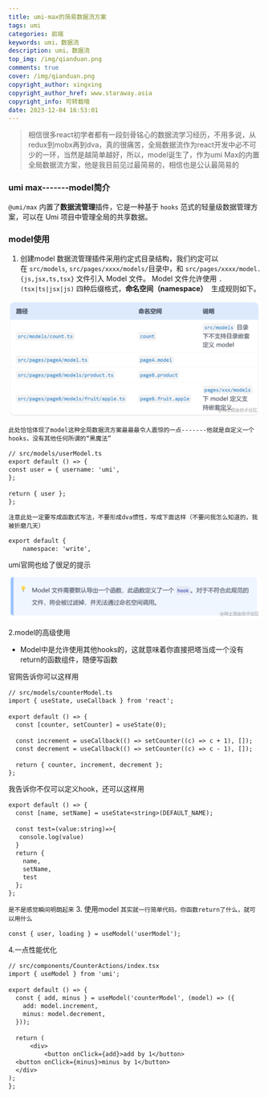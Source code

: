 ```yaml
---
title: umi-max的简易数据流方案
tags: umi
categories: 前端
keywords: umi，数据流
description: umi，数据流
top_img: /img/qianduan.png
comments: true
cover: /img/qianduan.png
copyright_author: xingxing
copyright_author_href: www.staraway.asia
copyright_info: 可转载哦
date: 2023-12-04 16:53:01
---
```


> 相信很多react初学者都有一段刻骨铭心的数据流学习经历，不用多说，从redux到mobx再到dva，真的很痛苦，全局数据流作为react开发中必不可少的一环，当然是越简单越好，所以，model诞生了，作为umi Max的内置全局数据流方案，他是我目前见过最简易的，相信也是公认最简易的

### umi max-------model简介

`@umi/max` 内置了**数据流管理**插件，它是一种基于 `hooks` 范式的轻量级数据管理方案，可以在 Umi 项目中管理全局的共享数据。

### model使用
1. 创建model
   数据流管理插件采用约定式目录结构，我们约定可以在 `src/models`, `src/pages/xxxx/models/`目录中，和 `src/pages/xxxx/model.{js,jsx,ts,tsx}` 文件引入 Model 文件。 Model 文件允许使用 `.(tsx|ts|jsx|js)` 四种后缀格式，**命名空间（namespace）**  生成规则如下。


![2](../images/umi-max的简易数据流方案-1701680109557.png)

`此处恰恰体现了model这种全局数据流方案最最最令人震惊的一点-------他就是自定义一个hooks，没有其他任何所谓的“黑魔法”`
```
// src/models/userModel.ts
export default () => {
const user = { username: 'umi', 
};

return { user };
};
```

`注意此处一定要写成函数式写法，不要形成dva惯性，写成下面这样（不要问我怎么知道的，我被折磨几天）`
```
export default {
    namespace: 'write',
```
umi官网也给了很足的提示

![1](../images/umi-max的简易数据流方案-1701680121582.png)

2.model的高级使用
- Model中是允许使用其他hooks的，这就意味着你直接把塔当成一个没有return的函数组件，随便写函数

官网告诉你可以这样用
```
// src/models/counterModel.ts
import { useState, useCallback } from 'react';

export default () => {
  const [counter, setCounter] = useState(0);

  const increment = useCallback(() => setCounter((c) => c + 1), []);
  const decrement = useCallback(() => setCounter((c) => c - 1), []);

  return { counter, increment, decrement };
};
```

我告诉你不仅可以定义hook，还可以这样用
```
export default () => {
  const [name, setName] = useState<string>(DEFAULT_NAME);

  const test=(value:string)=>{
   console.log(value)
  }
  return {
    name,
    setName,
    test
  };
};
```
`是不是感觉瞬间明朗起来`
3. 使用model
   `其实就一行简单代码，你函数return了什么，就可以用什么`
```
const { user, loading } = useModel('userModel');
```

4.一点性能优化
```
// src/components/CounterActions/index.tsx
import { useModel } from 'umi';

export default () => {
  const { add, minus } = useModel('counterModel', (model) => ({
    add: model.increment,
    minus: model.decrement,
  }));

  return (
      <div>
          <button onClick={add}>add by 1</button>
  <button onClick={minus}>minus by 1</button>
  </div>
);
};
```

